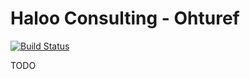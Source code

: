 # Haloo Consulting - Ohturef

[![Build Status](https://travis-ci.org/mattikan/haloo-consulting.svg?branch=master)](https://travis-ci.org/mattikan/haloo-consulting)

TODO
